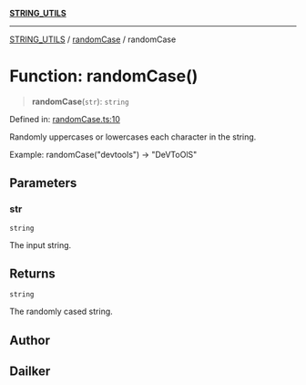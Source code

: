 [**STRING_UTILS**](../../README.md)

***

[STRING_UTILS](../../README.md) / [randomCase](../README.md) / randomCase

# Function: randomCase()

> **randomCase**(`str`): `string`

Defined in: [randomCase.ts:10](https://github.com/dailker/everyutil/blob/bb767aea9d58118889b305a48f8f36431b1abbeb/src/string/randomCase.ts#L10)

Randomly uppercases or lowercases each character in the string.

Example: randomCase("devtools") → "DeVToOlS"

## Parameters

### str

`string`

The input string.

## Returns

`string`

The randomly cased string.

## Author

## Dailker
